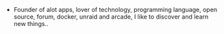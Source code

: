 - Founder of alot apps, lover of technology, programming language, open source, forum, docker, unraid and arcade, I like to discover and learn new things..
  <br>










































































































































































































































































































































































































































































































































































































































































































































































